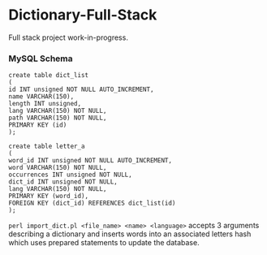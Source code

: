 # Dictionary-Full-Stack
Full stack project work-in-progress. 

### MySQL Schema
```
create table dict_list
(
id INT unsigned NOT NULL AUTO_INCREMENT,
name VARCHAR(150),
length INT unsigned,
lang VARCHAR(150) NOT NULL,
path VARCHAR(150) NOT NULL,
PRIMARY KEY (id)
);

create table letter_a
(
word_id INT unsigned NOT NULL AUTO_INCREMENT,
word VARCHAR(150) NOT NULL,
occurrences INT unsigned NOT NULL,
dict_id INT unsigned NOT NULL,
lang VARCHAR(150) NOT NULL,
PRIMARY KEY (word_id),
FOREIGN KEY (dict_id) REFERENCES dict_list(id)
);
```

`perl import_dict.pl <file_name> <name> <language>` accepts 3 arguments describing a dictionary and inserts words into an associated letters hash which uses prepared statements to update the database.
